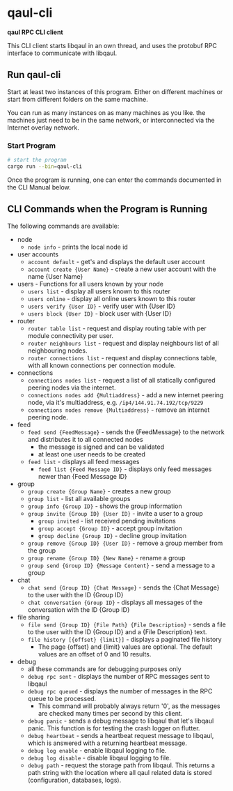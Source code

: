 # qaul-cli

**qaul RPC CLI client**

This CLI client starts libqaul in an own thread, and uses the protobuf RPC interface to communicate with libqaul.

## Run qaul-cli

Start at least two instances of this program. Either on different machines or start from different folders on the same machine.

You can run as many instances on as many machines as you like. the machines just need to be in the same network, or interconnected via the Internet overlay network.

### Start Program

```sh
# start the program
cargo run --bin=qaul-cli
```

Once the program is running, one can enter the commands documented in the CLI Manual below.

## CLI Commands when the Program is Running

The following commands are available:

* node
  * `node info` - prints the local node id
* user accounts
  * `account default` - get's and displays the default user account
  * `account create {User Name}` - create a new user account with the name {User Name}
* users - Functions for all users known by your node
  * `users list` - display all users known to this router
  * `users online` - display all online users known to this router
  * `users verify {User ID}` - verify user with {User ID}
  * `users block {User ID}` - block user with {User ID}
* router
  * `router table list` - request and display routing table with per module connectivity per user.
  * `router neighbours list` - request and display neighbours list of all neighbouring nodes.
  * `router connections list` - request and display connections table, with all known connections per connection module.
* connections
  * `connections nodes list` - request a list of all statically configured peering nodes via the internet.
  * `connections nodes add {Multiaddress}` - add a new internet peering node, via it's multiaddress, e.g. `/ip4/144.91.74.192/tcp/9229`
  * `connections nodes remove {Multiaddress}` - remove an internet peering node.
* feed
  * `feed send {FeedMessage}` - sends the {FeedMessage} to the network and distributes it to all connected nodes
    * the message is signed and can be validated
    * at least one user needs to be created
  * `feed list` - displays all feed messages
    * `feed list {Feed Message ID}` - displays only feed messages newer than {Feed Message ID}
* group
  * `group create {Group Name}` - creates a new group
  * `group list` - list all available groups
  * `group info {Group ID}` - shows the group information
  * `group invite {Group ID} {User ID}` - invite a user to a group
    * `group invited` - list received pending invitations
    * `group accept {Group ID}` - accept group invitation
    * `group decline {Group ID}` - decline group invitation
  * `group remove {Group ID} {User ID}` - remove a group member from the group
  * `group rename {Group ID} {New Name}` - rename a group
  * `group send {Group ID} {Message Content}` - send a message to a group
* chat
  * `chat send {Group ID} {Chat Message}` - sends the {Chat Message} to the user with the ID {Group ID}
  * `chat conversation {Group ID}` - displays all messages of the conversation with the ID {Group ID}
* file sharing
  * `file send {Group ID} {File Path} {File Description}` - sends a file to the user with the ID {Group ID} and a {File Description} text.
  * `file history [{offset} {limit}]` - displays a paginated file history
    * The page {offset} and {limit} values are optional. The default values are an offset of 0 and 10 results.
* debug
  * all these commands are for debugging purposes only
  * `debug rpc sent` - displays the number of RPC messages sent to libqaul
  * `debug rpc queued` - displays the number of messages in the RPC queue to be processed.
    * This command will probably always return '0', as the messages are checked many times per second by this client.
  * `debug panic` - sends a debug message to libqaul that let's libqaul panic. This function is for testing the crash logger on flutter.
  * `debug heartbeat` - sends a heartbeat request message to libqaul, which is answered with a returning heartbeat message.
  * `debug log enable` - enable libqaul logging to file.
  * `debug log disable` - disable libqaul logging to file.
  * `debug path` - request the storage path from libqaul. This returns a path string with the location where all qaul related data is stored (configuration, databases, logs).
